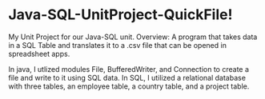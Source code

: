 # Java-SQL-UnitProject-QuickFile!
My Unit Project for our Java-SQL unit. Overview: A program that takes data in a SQL Table and translates it to a .csv file that can be opened in spreadsheet apps.

In java, I utlized modules File, BufferedWriter, and Connection to create a file and write to it using SQL data.
In SQL, I utilized a relational database with three tables, an employee table, a country table, and a project table.
